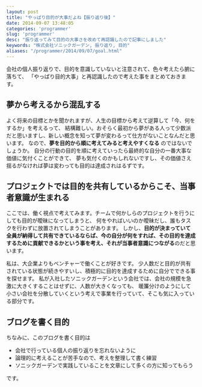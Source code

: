 ```yaml
---
layout: post
title: "やっぱり目的が大事だよね【振り返り後】"
date: 2014-09-07 13:48:05
categories: 'programmer'
slug: 'programmer'
desc: "振り返ってみて目的の大事さを改めて再認識したので記事にしました"
keywords: "株式会社ソニックガーデン, 振り返り, 目的"
aliases: "/programmer/2014/09/07/goal.html"
---
```


会社の個人振り返りで、目的を意識していないと注意されて、色々考えたら腑に落ちて、
「やっぱり目的大事」と再認識したので考えた事をまとめておきます。

## 夢から考えるから混乱する
よく将来の目標とかを聞かれますが、人生の目標から考えて逆算して「今、何をするか」を考えるって、
結構難しい。おそらく最初から夢がある人って少数派だと思いますし、新しい概念を知って夢が変わるって仕方がないことなんだと思います。
なので、**夢を目的から順に考えてみると考えやすくなる** のではないでしょうか。
自分の行動の目的を順に考えていったら最終的な自分の一番大事な価値に気付くことができて、
夢も気付くのかもしれないですし、その価値さえ揺るがなければ夢は変わっても目的は達成されはるずです。

## プロジェクトでは目的を共有しているからこそ、当事者意識が生まれる
ここでは、働く視点で考えてみます。チームで何かしらのプロジェクトを行うにしても目的が曖昧になってしまうと、
何をやればいいのか曖昧だし、誰もタスクを行わずに放置されてしまうことがあります。
しかし、**目的が決まっていて全員が納得して共有できているならば、今の自分が何をすれば、その目的を達成するために貢献できるかという事を考え、それが当事者意識につながる**のだと思います。

私は、大企業よりもベンチャーで働くことが好きです。
少人数だと目的が共有されている状態が続きやすいし、積極的に目的を達成するために自分でできる事を探せます。
私が入社したソニックガーデンという会社では、会社の規模を急激に大きくすることはせずに、人数が大きくなっても、
暖簾分けのようにして小さい会社を分散していくという考えで事業を行っていて、そこも気に入っている部分です。

## ブログを書く目的
ちなみに、このブログを書く目的は

* 会社で行っている個人の振り返りを忘れないように
* 論理的に考えることが苦手なので、考えを整理して書く練習
* ソニックガーデンで実践していることを文章にして多くの方に知ってもらう

です。
